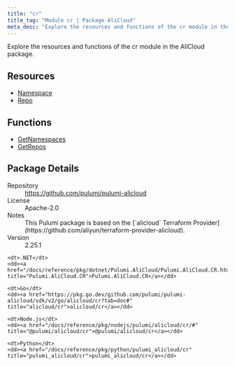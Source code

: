 ```yaml
---
title: "cr"
title_tag: "Module cr | Package AliCloud"
meta_desc: "Explore the resources and functions of the cr module in the AliCloud package."
---
```


<!-- WARNING: this file was generated by Pulumi Docs Generator. -->
<!-- Do not edit by hand unless you're certain you know what you are doing! -->

Explore the resources and functions of the cr module in the AliCloud package.

<h2 id="resources">Resources</h2>
<ul class="api">
    <li><a href="namespace" title="Namespace"><span class="symbol resource"></span>Namespace</a></li>
    <li><a href="repo" title="Repo"><span class="symbol resource"></span>Repo</a></li>
</ul>

<h2 id="functions">Functions</h2>
<ul class="api">
    <li><a href="getnamespaces" title="GetNamespaces"><span class="symbol function"></span>GetNamespaces</a></li>
    <li><a href="getrepos" title="GetRepos"><span class="symbol function"></span>GetRepos</a></li>
</ul>

<h2 id="package-details">Package Details</h2>
<dl class="package-details">
	<dt>Repository</dt>
	<dd><a href="https://github.com/pulumi/pulumi-alicloud">https://github.com/pulumi/pulumi-alicloud</a></dd>
	<dt>License</dt>
	<dd>Apache-2.0</dd>
	<dt>Notes</dt>
	<dd>This Pulumi package is based on the [`alicloud` Terraform Provider](https://github.com/aliyun/terraform-provider-alicloud).</dd>
	<dt>Version</dt>
	<dd>2.25.1</dd>
</dl>



<dl class="tabular">

    <dt>.NET</dt>
    <dd><a href="/docs/reference/pkg/dotnet/Pulumi.AliCloud/Pulumi.AliCloud.CR.html" title="Pulumi.AliCloud.CR">Pulumi.AliCloud.CR</a></dd>

    <dt>Go</dt>
    <dd><a href="https://pkg.go.dev/github.com/pulumi/pulumi-alicloud/sdk/v2/go/alicloud/cr?tab=doc#" title="alicloud/cr">alicloud/cr</a></dd>

    <dt>Node.js</dt>
    <dd><a href="/docs/reference/pkg/nodejs/pulumi/alicloud/cr/#" title="@pulumi/alicloud/cr">@pulumi/alicloud/cr</a></dd>

    <dt>Python</dt>
    <dd><a href="/docs/reference/pkg/python/pulumi_alicloud/cr" title="pulumi_alicloud/cr">pulumi_alicloud/cr</a></dd>

</dl>

